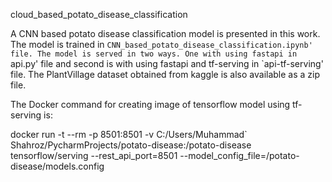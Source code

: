 ﻿cloud_based_potato_disease_classification

A CNN based potato disease classification model is presented in this work. The model is trained in `CNN_based_potato_disease_classification.ipynb' file. The model is served in two ways. One with using fastapi in `api.py' file and second is with using fastapi and tf-serving in `api-tf-serving' file. The PlantVillage dataset obtained from kaggle is also available as a zip file.

The Docker command for creating image of tensorflow model using tf-serving is:

docker run -t --rm -p 8501:8501 -v C:/Users/Muhammad` Shahroz/PycharmProjects/potato-disease:/potato-disease tensorflow/serving --rest_api_port=8501 --model_config_file=/potato-disease/models.config
